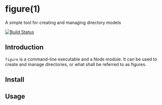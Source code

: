 figure(1)
======

A simple tool for creating and managing directory models

[![Build Status](https://travis-ci.org/jwerle/figure.png)](https://travis-ci.org/jwerle/figure)

## Introduction
`figure` is a command-line executable and a Node module. It can be used to create and manage directories, or what shall be referred to as
figures. 

## Install

## Usage

## 